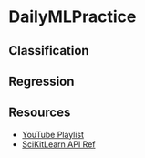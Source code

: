# DailyMLPractice

## Classification
## Regression

## Resources
* [YouTube Playlist](https://www.youtube.com/playlist?list=PLyiSKKK9Tz3AwEsAL9DjngHaj7d-SH8iY)
* [SciKitLearn API Ref](http://scikit-learn.org/stable/modules/classes.html#module-sklearn.base)
